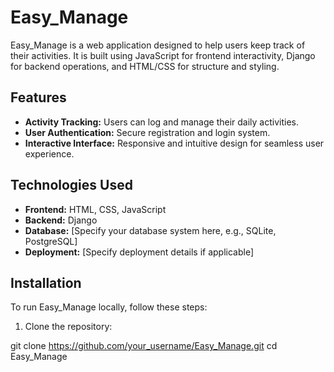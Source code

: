 # Easy_Manage

Easy_Manage is a web application designed to help users keep track of their activities. It is built using JavaScript for frontend interactivity, Django for backend operations, and HTML/CSS for structure and styling.

## Features

- **Activity Tracking:** Users can log and manage their daily activities.
- **User Authentication:** Secure registration and login system.
- **Interactive Interface:** Responsive and intuitive design for seamless user experience.

## Technologies Used

- **Frontend:** HTML, CSS, JavaScript
- **Backend:** Django
- **Database:** [Specify your database system here, e.g., SQLite, PostgreSQL]
- **Deployment:** [Specify deployment details if applicable]

## Installation

To run Easy_Manage locally, follow these steps:

1. Clone the repository:

git clone https://github.com/your_username/Easy_Manage.git
cd Easy_Manage

